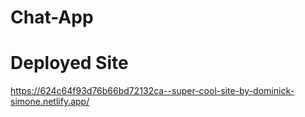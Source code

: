 # Chat-App

# Deployed Site
https://624c64f93d76b66bd72132ca--super-cool-site-by-dominick-simone.netlify.app/
